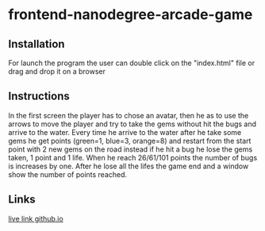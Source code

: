 # frontend-nanodegree-arcade-game

## Installation

For launch the program the user can double click on the "index.html" file or drag and drop it on a browser

## Instructions

In the first screen the player has to chose an avatar, then he as to use the arrows to move the player and try to take the gems without hit the bugs and arrive to the water. Every time he arrive to the water after he take some gems he get points (green=1, blue=3, orange=8) and restart from the start point with 2 new gems on the road instead if he hit a bug he lose the gems taken, 1 point and 1 life. When he reach 26/61/101 points the number of bugs is increases by one. After he lose all the lifes the game end and a window show the number of points reached.

## Links

[live link github.io](https://gundul91.github.io/frontend-nanodegree-arcade-game/)